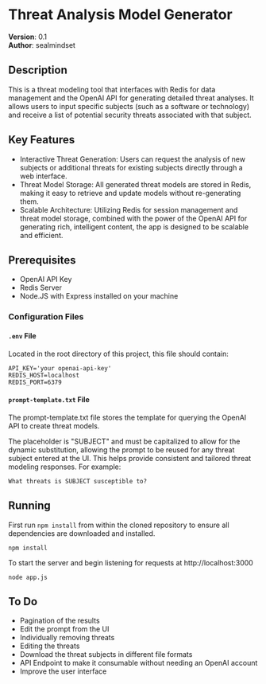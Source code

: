 # Threat Analysis Model Generator

**Version**: 0.1  
**Author**: sealmindset

## Description
This is a threat modeling tool that interfaces with Redis for data management and the OpenAI API for generating detailed threat analyses. It allows users to input specific subjects (such as a software or technology) and receive a list of potential security threats associated with that subject. 

## Key Features
- Interactive Threat Generation: Users can request the analysis of new subjects or additional threats for existing subjects directly through a web interface.
- Threat Model Storage: All generated threat models are stored in Redis, making it easy to retrieve and update models without re-generating them.
- Scalable Architecture: Utilizing Redis for session management and threat model storage, combined with the power of the OpenAI API for generating rich, intelligent content, the app is designed to be scalable and efficient.

## Prerequisites

- OpenAI API Key
- Redis Server
- Node.JS with Express installed on your machine

### Configuration Files

#### `.env` File
Located in the root directory of this project, this file should contain:

```plaintext
API_KEY='your openai-api-key'
REDIS_HOST=localhost
REDIS_PORT=6379
```

#### `prompt-template.txt` File
The prompt-template.txt file stores the template for querying the OpenAI API to create threat models.

The placeholder is "SUBJECT" and must be capitalized to allow for the dynamic substitution, allowing the prompt to be reused for any threat subject entered at the UI. This helps provide consistent and tailored threat modeling responses. For example:

```plaintext
What threats is SUBJECT susceptible to?
```

## Running
First run  `npm install` from within the cloned repository to ensure all dependencies are downloaded and installed.

```plaintext
npm install
```

To start the server and begin listening for requests at http://localhost:3000

```plaintext
node app.js
```

## To Do
- Pagination of the results
- Edit the prompt from the UI
- Individually removing threats
- Editing the threats
- Download the threat subjects in different file formats
- API Endpoint to make it consumable without needing an OpenAI account
- Improve the user interface
